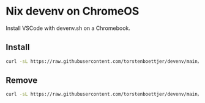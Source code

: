 # Nix devenv on ChromeOS

Install VSCode with devenv.sh on a Chromebook.

## Install

```sh
curl -sL https://raw.githubusercontent.com/torstenboettjer/devenv/main/nixdev.sh | sh
```

## Remove 

```sh
curl -sL https://raw.githubusercontent.com/torstenboettjer/devenv/main/nixrm.sh | sh
```
